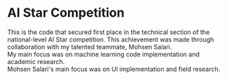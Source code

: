 # AI Star Competition
This is the code that secured first place in the technical section of the national-level AI Star competition. This achievement was made through collaboration with my talented teammate, Mohsen Salari.<br/>
My main focus was on machine learning code implementation and academic research.<br/>
Mohsen Salari's main focus was on UI implementation and field research.<br/>
